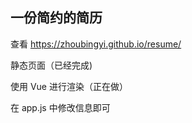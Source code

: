 
## 一份简约的简历

查看 https://zhoubingyi.github.io/resume/

静态页面（已经完成)

使用 Vue 进行渲染（正在做）

在 app.js 中修改信息即可
